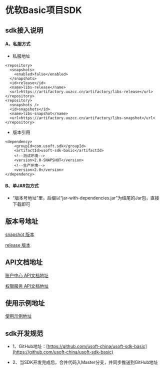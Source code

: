 # 优软Basic项目SDK

## sdk接入说明

#### A、私服方式
- 私服地址

```
<repository>
  <snapshots>
    <enabled>false</enabled>
  </snapshots>
  <id>release</id>
  <name>libs-release</name>
  <url>https://artifactory.uuzcc.cn/artifactory/libs-release</url>
</repository>
<repository>
  <snapshots />
  <id>snapshots</id>
  <name>libs-snapshot</name>
  <url>https://artifactory.uuzcc.cn/artifactory/libs-snapshot</url>
</repository>
```

- 版本引用

```
<dependency>
    <groupId>com.usoft.sdk</groupId>
    <artifactId>usoft-sdk-basic</artifactId>
    <!--测试环境-->
    <version>2.0-SNAPSHOT</version>
    <!--生产环境--> 
    <version>2.0</version>
</dependency>
```

#### B、单JAR包方式

- “版本号地址”里，后缀以“jar-with-dependencies.jar”为结尾的Jar包，直接下载即可

## 版本号地址

[snapshot 版本](https://artifactory.uuzcc.cn/artifactory/libs-snapshot/com/usoft/sdk/usoft-sdk-basic) 

[release 版本](https://artifactory.uuzcc.cn/artifactory/libs-release/com/usoft/sdk/usoft-sdk-basic)

## API文档地址

[账户中心 API文档地址](https://static.usoftchina.com/front/basic_sso.html#sso2.open.IOpenLoginService)

[权限服务 API文档地址](https://static.usoftchina.com/front/basic_security.html#security.open.IOpenSecretService)

## 使用示例地址

[使用示例地址](./src/test/java/com/usoft/sdk/basic)

## sdk开发规范

- 1、GitHub地址：[https://github.com/usoft-china/usoft-sdk-basic](https://github.com/usoft-china/usoft-sdk-basic)

-  2、当SDK开发完成后，合并代码入Master分支，并同步推送到GitHub地址

